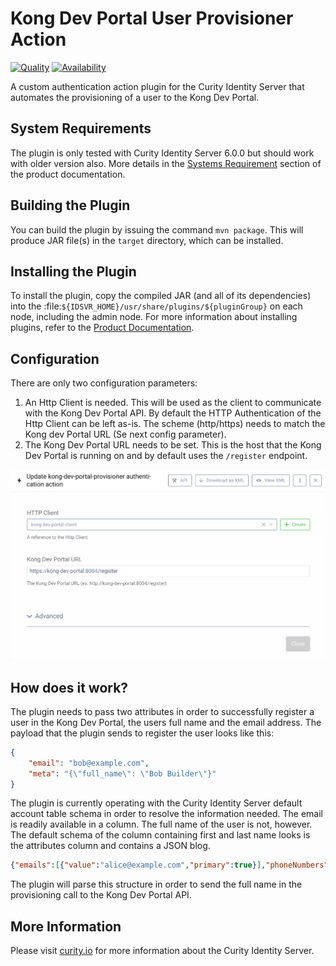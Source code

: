 # Kong Dev Portal User Provisioner Action
[![Quality](https://img.shields.io/badge/quality-experiment-red)](https://curity.io/resources/code-examples/status/)
[![Availability](https://img.shields.io/badge/availability-source-blue)](https://curity.io/resources/code-examples/status/)

A custom authentication action plugin for the Curity Identity Server that automates the provisioning of a user to the Kong Dev Portal.

## System Requirements

The plugin is only tested with Curity Identity Server 6.0.0 but should work with older version also. More details in the [Systems Requirement](https://developer.curity.io/docs/latest/system-admin-guide/system-requirements.html) section of the product documentation.

## Building the Plugin

You can build the plugin by issuing the command ``mvn package``. This will produce JAR file(s) in the ``target`` directory,
which can be installed.

## Installing the Plugin

To install the plugin, copy the compiled JAR (and all of its dependencies) into the :file:`${IDSVR_HOME}/usr/share/plugins/${pluginGroup}` on each node, including the admin node. For more information about installing plugins, refer to the [Product Documentation](https://support.curity.io/docs/latest/developer-guide/plugins/index.html#plugin-installation).

## Configuration

There are only two configuration parameters:

1. An Http Client is needed. This will be used as the client to communicate with the Kong Dev Portal API. By default the HTTP Authentication of the Http Client can be left as-is. The scheme (http/https) needs to match the Kong dev Portal URL (Se next config parameter).
2. The Kong Dev Portal URL needs to be set. This is the host that the Kong Dev Portal is running on and by default uses the `/register` endpoint.

![Configure Action](etc/kong-dev-portal-action.png?raw=true "Configure Action")

## How does it work?
The plugin needs to pass two attributes in order to successfully register a user in the Kong Dev Portal, the users full name and the email address. The payload that the plugin sends to register the user looks like this:

```json
{
    "email": "bob@example.com", 
    "meta": "{\"full_name\": \"Bob Builder\"}"
}
```

The plugin is currently operating with the Curity Identity Server default account table schema in order to resolve the information needed. The email is readily available in a column. The full name of the user is not, however. The default schema of the column containing first and last name looks is the attributes column and contains a JSON blog.

```json
{"emails":[{"value":"alice@example.com","primary":true}],"phoneNumbers":[{"value":"555-123-1234","primary":true}],"name":{"givenName":"alice","familyName":"anderson"},"agreeToTerms":"on","urn:se:curity:scim:2.0:Devices":[]}
```

The plugin will parse this structure in order to send the full name in the provisioning call to the Kong Dev Portal API.


## More Information

Please visit [curity.io](https://curity.io/) for more information about the Curity Identity Server.
